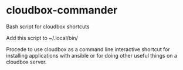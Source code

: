 # cloudbox-commander
 Bash script for cloudbox shortcuts

Add this script to ~/.local/bin/ 

Procede to use cloudbox as a command line interactive shortcut for installing applications with ansible or for doing other useful things on a cloudbox server. 